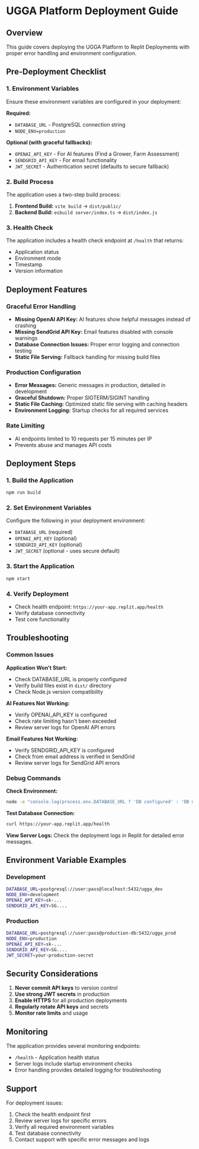 # UGGA Platform Deployment Guide

## Overview
This guide covers deploying the UGGA Platform to Replit Deployments with proper error handling and environment configuration.

## Pre-Deployment Checklist

### 1. Environment Variables
Ensure these environment variables are configured in your deployment:

**Required:**
- `DATABASE_URL` - PostgreSQL connection string
- `NODE_ENV=production`

**Optional (with graceful fallbacks):**
- `OPENAI_API_KEY` - For AI features (Find a Grower, Farm Assessment)
- `SENDGRID_API_KEY` - For email functionality
- `JWT_SECRET` - Authentication secret (defaults to secure fallback)

### 2. Build Process
The application uses a two-step build process:
1. **Frontend Build:** `vite build` → `dist/public/`
2. **Backend Build:** `esbuild server/index.ts` → `dist/index.js`

### 3. Health Check
The application includes a health check endpoint at `/health` that returns:
- Application status
- Environment mode
- Timestamp
- Version information

## Deployment Features

### Graceful Error Handling
- **Missing OpenAI API Key:** AI features show helpful messages instead of crashing
- **Missing SendGrid API Key:** Email features disabled with console warnings
- **Database Connection Issues:** Proper error logging and connection testing
- **Static File Serving:** Fallback handling for missing build files

### Production Configuration
- **Error Messages:** Generic messages in production, detailed in development
- **Graceful Shutdown:** Proper SIGTERM/SIGINT handling
- **Static File Caching:** Optimized static file serving with caching headers
- **Environment Logging:** Startup checks for all required services

### Rate Limiting
- AI endpoints limited to 10 requests per 15 minutes per IP
- Prevents abuse and manages API costs

## Deployment Steps

### 1. Build the Application
```bash
npm run build
```

### 2. Set Environment Variables
Configure the following in your deployment environment:
- `DATABASE_URL` (required)
- `OPENAI_API_KEY` (optional)
- `SENDGRID_API_KEY` (optional)
- `JWT_SECRET` (optional - uses secure default)

### 3. Start the Application
```bash
npm start
```

### 4. Verify Deployment
- Check health endpoint: `https://your-app.replit.app/health`
- Verify database connectivity
- Test core functionality

## Troubleshooting

### Common Issues

**Application Won't Start:**
- Check DATABASE_URL is properly configured
- Verify build files exist in `dist/` directory
- Check Node.js version compatibility

**AI Features Not Working:**
- Verify OPENAI_API_KEY is configured
- Check rate limiting hasn't been exceeded
- Review server logs for OpenAI API errors

**Email Features Not Working:**
- Verify SENDGRID_API_KEY is configured
- Check from email address is verified in SendGrid
- Review server logs for SendGrid API errors

### Debug Commands

**Check Environment:**
```bash
node -e "console.log(process.env.DATABASE_URL ? 'DB configured' : 'DB missing')"
```

**Test Database Connection:**
```bash
curl https://your-app.replit.app/health
```

**View Server Logs:**
Check the deployment logs in Replit for detailed error messages.

## Environment Variable Examples

### Development
```bash
DATABASE_URL=postgresql://user:pass@localhost:5432/ugga_dev
NODE_ENV=development
OPENAI_API_KEY=sk-...
SENDGRID_API_KEY=SG....
```

### Production
```bash
DATABASE_URL=postgresql://user:pass@production-db:5432/ugga_prod
NODE_ENV=production
OPENAI_API_KEY=sk-...
SENDGRID_API_KEY=SG....
JWT_SECRET=your-production-secret
```

## Security Considerations

1. **Never commit API keys** to version control
2. **Use strong JWT secrets** in production
3. **Enable HTTPS** for all production deployments
4. **Regularly rotate API keys** and secrets
5. **Monitor rate limits** and usage

## Monitoring

The application provides several monitoring endpoints:
- `/health` - Application health status
- Server logs include startup environment checks
- Error handling provides detailed logging for troubleshooting

## Support

For deployment issues:
1. Check the health endpoint first
2. Review server logs for specific errors
3. Verify all required environment variables
4. Test database connectivity
5. Contact support with specific error messages and logs